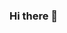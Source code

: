 ### Hi there 👋

<!--
**LucasGinard/LucasGinard** is a ✨ _special_ ✨ repository because its `README.md` (this file) appears on your GitHub profile.

## Skills:
![Android](https://img.shields.io/badge/Android-3DDC84?style=for-the-badge&logo=android&logoColor=white&labelColor=101010)</br>
![Kotlin](https://img.shields.io/badge/Kotlin-0095D5?style=for-the-badge&logo=kotlin&logoColor=white&labelColor=101010)</br>
![Android_Studio](https://img.shields.io/badge/Android_Studio-3DDC84?style=for-the-badge&logo=android-studio&logoColor=white&labelColor=101010)</br>

## Find me at:
[![Twitter](https://img.shields.io/badge/Twitter-@lucasginard-1DA1F2?style=for-the-badge&logo=twitter&logoColor=white&labelColor=101010)](https://twitter.com/lucasginard)
